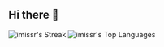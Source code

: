 ## Hi there 👋


![imissr's Streak](https://github-readme-streak-stats.herokuapp.com/?user=imissr&theme=vue-dark&hide_border=true)
![imissr's Top Languages](https://github-readme-stats.vercel.app/api/top-langs/?username=imissr&theme=vue-dark&show_icons=true&hide_border=true&layout=compact)

<!--
**imissr/imissr** is a ✨ _special_ ✨ repository because its `README.md` (this file) appears on your GitHub profile.

Here are some ideas to get you started:

- 🔭 I’m currently working on ...
- 🌱 I’m currently learning ...
- 👯 I’m looking to collaborate on ...
- 🤔 I’m looking for help with ...
- 💬 Ask me about ...
- 📫 How to reach me: ...
- 😄 Pronouns: ...
- ⚡ Fun fact: ...
-->
